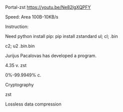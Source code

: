Portal-zst
https://youtu.be/Ne82lgXQPFY

Speed: Area 100B-10KB/s

Instruction:

Need python
install pip: pip install zstandard
ul; cl; .bin

c2; u2 .bin.bin

Jurijus Pacalovas has developed a program.

4.35 v. zst

0%-99.9949% c.

Cryptography

zst

Lossless data compression
